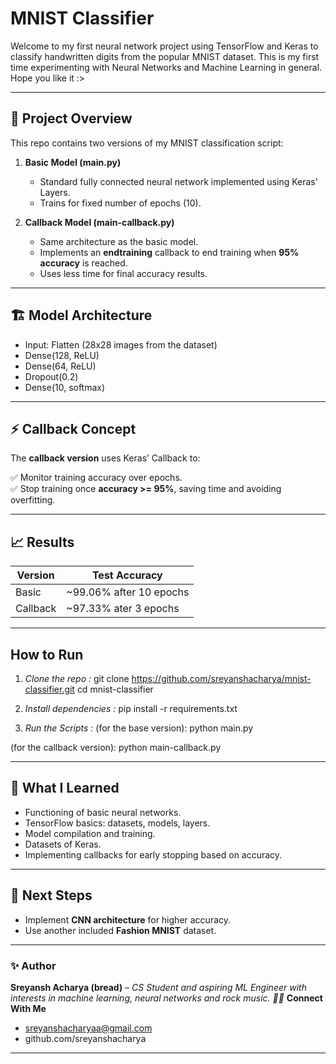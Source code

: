 # MNIST Classifier

Welcome to my first neural network project using TensorFlow and Keras to classify handwritten digits from the popular MNIST dataset. This is my first time experimenting with Neural Networks and Machine Learning in general. Hope you like it :>

---

## 📂 **Project Overview**

This repo contains two versions of my MNIST classification script:

1. **Basic Model (main.py)**

   - Standard fully connected neural network implemented using Keras' Layers.
   - Trains for fixed number of epochs (10).

2. **Callback Model (main-callback.py)**
   - Same architecture as the basic model.
   - Implements an **endtraining** callback to end training when **95% accuracy** is reached.
   - Uses less time for final accuracy results.

---

## 🏗️ **Model Architecture**

- Input: Flatten (28x28 images from the dataset)
- Dense(128, ReLU)
- Dense(64, ReLU)
- Dropout(0.2)
- Dense(10, softmax)

---

## ⚡ **Callback Concept**

The **callback version** uses Keras’ Callback to:

✅ Monitor training accuracy over epochs.  
✅ Stop training once **accuracy >= 95%**, saving time and avoiding overfitting.

---

## 📈 **Results**

| Version  | Test Accuracy           |
| -------- | ----------------------- |
| Basic    | ~99.06% after 10 epochs |
| Callback | ~97.33% ater 3 epochs   |

---

## **How to Run**

1. _Clone the repo :_
   git clone https://github.com/sreyanshacharya/mnist-classifier.git
   cd mnist-classifier

2. _Install dependencies :_
   pip install -r requirements.txt

3. _Run the Scripts :_
   (for the base version):
   python main.py

(for the callback version):
python main-callback.py

---

## 📝 **What I Learned**

- Functioning of basic neural networks.
- TensorFlow basics: datasets, models, layers.
- Model compilation and training.
- Datasets of Keras.
- Implementing callbacks for early stopping based on accuracy.

---

## 🔮 **Next Steps**

- Implement **CNN architecture** for higher accuracy.
- Use another included **Fashion MNIST** dataset.

---

### ✨ **Author**

**Sreyansh Acharya (bread)** – _CS Student and aspiring ML Engineer with interests in machine learning, neural networks and rock music. 🤘🏻_
**Connect With Me**
- sreyanshacharyaa@gmail.com
- github.com/sreyanshacharya

---
